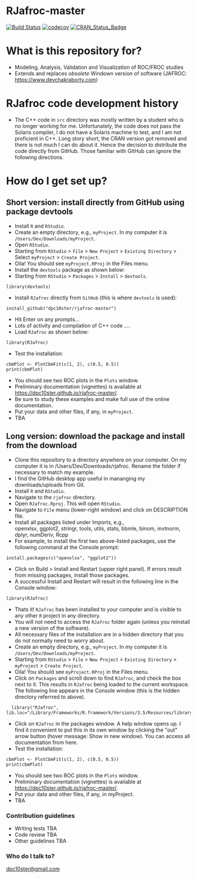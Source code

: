 RJafroc-master
========

[![Build Status](https://travis-ci.org/dpc10ster/rjafroc-master.svg?branch=master)](https://travis-ci.org/dpc10ster/rjafroc-master)
[![codecov](https://codecov.io/gh/dpc10ster/rjafroc-master/branch/master/graph/badge.svg)](https://codecov.io/gh/dpc10ster/rjafroc-master)
[![CRAN\_Status\_Badge](http://www.r-pkg.org/badges/version/rjafroc)](https://cran.r-project.org/package=rjafroc)

# What is this repository for? #
* Modeling, Analysis, Validation and Visualization of ROC/FROC studies
* Extends and replaces *obsolete* Windown version of software (JAFROC: https://www.devchakraborty.com)

# RJafroc code development history #
* The C++ code in `src` directory was mostly written by a student who is no longer working for me. Unfortunately, the code does not pass the Solaris compiler, I do not have a Solaris machine to test, and I am not proficient in C++. Long story short, the CRAN version got removed and there is not much I can do about it. Hence the decision to distribute the code directly from GitHub. Those familiar with GitHub can ignore the following directions.  

# How do I get set up? #
## Short version: install directly from GitHub using package devtools ##
* Install `R` and `RStudio`.
* Create an empty directory, e.g., `myProject`. In my computer it is `/Users/Dev/Downloads/myProject`.
* Open `RStudio`. 
* Starting from `RStudio` > `File` > `New Project` > `Existing Directory` > Select `myProject` > `Create Project`.
* Oila! You should see `myProject.RProj` in the Files menu.
* Install the `devtools` package as shown below: 
* Starting from `RStudio` > `Packages` > `Install` > `devtools`.
```
library(devtools)
```
* Install `RJafroc` directly from `GitHub` (this is where `devtools` is used):
```
install_github("dpc10ster/rjafroc-master")
```
* Hit Enter on any prompts...
* Lots of activity and compilation of C++ code ....
* Load `RJafroc` as shown below:
```
library(RJafroc)
```
* Test the installation:
```
cbmPlot <- PlotCbmFit(c(1, 2), c(0.5, 0.5))
print(cbmPlot)
```
* You should see two ROC plots in the `Plots` window.
* Preliminary documentation (vignettes) is available at https://dpc10ster.github.io/rjafroc-master/.
* Be sure to study these examples and make full use of the online documentation.
* Put your data and other files, if any, in `myProject`.
* TBA

## Long version: download the package and install from the download ##
* Clone this repository to a directory anywhere on your computer. On my computer it is in /Users/Dev/Downloads/rjafroc. Rename the folder if necessary to match my example. 
* I find the GitHub desktop app useful in mananging my downloads/uploads from Git.
* Install `R` and `RStudio`.
* Navigate to the `rjafroc` directory.
* Open `RJafroc.Rproj`. This will open `RStudio`. 
* Navigate to `File` menu (lower-right window) and click on DESCRIPTION file.
* Install all packages listed under Imports, e.g.,    
    openxlsx,
    ggplot2,
    stringr,
    tools,
    utils,
    stats,
    bbmle,
    binom,
    mvtnorm,
    dplyr,
    numDeriv,
    Rcpp
* For example, to install the first two above-listed packages, use the following command at the Console prompt:
```
install.packages(c("openxlsx", "ggplot2"))
```
* Click on Build > Install and Restart (upper right panel). If errors result from missing packages, install those packages.
* A successful Install and Restart will result in the following line in the Console window:
```
library(RJafroc)
```
* Thats it! `RJafroc` has been installed to your computer and is visible to any other `R` project in any directory.
* You will not need to access the `RJafroc` folder again (unless you reinstall a new version of the software). 
* All necessary files of the installation are in a hidden directory that you do not normally need to worry about.
* Create an empty directory, e.g., `myProject`. In my computer it is `/Users/Dev/Downloads/myProject`.
* Starting from `RStudio` > `File` > `New Project` > `Existing Directory` > `myProject` > `Create Project`.
* Oila! You should see `myProject.RProj` in the Files menu.
* Click on `Packages` and scroll down to find `RJafroc`, and check the box next to it. This results in `RJafroc` being loaded to the current workspace. The following line appears in the Console window (this is the hidden directory referrred to above).
```
  library("RJafroc", lib.loc="/Library/Frameworks/R.framework/Versions/3.5/Resources/library")
```  
* Click on `RJafroc` in the packages window. A help window opens up. I find it convenient to put this in its own window by clicking the "out" arrow button (hover message: Show in new window). You can access all documentation from here.
* Test the installation:
```
cbmPlot <- PlotCbmFit(c(1, 2), c(0.5, 0.5))
print(cbmPlot)
```
* You should see two ROC plots in the `Plots` window.
* Preliminary documentation (vignettes) is available at https://dpc10ster.github.io/rjafroc-master/.
* Put your data and other files, if any, in myProject.
* TBA

### Contribution guidelines ###

* Writing tests
  TBA
* Code review
  TBA
* Other guidelines
  TBA

### Who do I talk to? ###

dpc10ster@gmail.com

